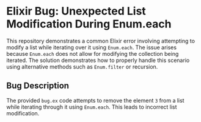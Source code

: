 # Elixir Bug: Unexpected List Modification During Enum.each

This repository demonstrates a common Elixir error involving attempting to modify a list while iterating over it using `Enum.each`. The issue arises because `Enum.each` does not allow for modifying the collection being iterated. The solution demonstrates how to properly handle this scenario using alternative methods such as `Enum.filter` or recursion.

## Bug Description
The provided `bug.ex` code attempts to remove the element `3` from a list while iterating through it using `Enum.each`. This leads to incorrect list modification.